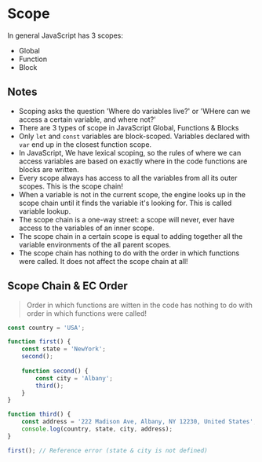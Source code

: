 # Scope

In general JavaScript has 3 scopes:

- Global
- Function
- Block

## Notes

- Scoping asks the question 'Where do variables live?' or 'WHere can we 
  access a certain variable, and where not?'
- There are 3 types of scope in JavaScript Global, Functions & Blocks
- Only `let` and `const` variables are block-scoped. Variables declared with 
  `var` end up in the closest function scope.
- In JavaScript, We have lexical scoping, so the rules of where we can 
  access variables are based on exactly where in the code functions are 
  blocks are written.
- Every scope always has access to all the variables from all its outer 
  scopes. This is the scope chain!
- When a variable is not in the current scope, the engine looks up in the 
  scope chain until it finds the variable it's looking for. This is called 
  variable lookup.
- The scope chain is a one-way street: a scope will never, ever have access 
  to the variables of an inner scope.
- The scope chain in a certain scope is equal to adding together all the 
  variable environments of the all parent scopes.
- The scope chain has nothing to do with the order in which functions were 
  called. It does not affect the scope chain at all!

## Scope Chain & EC Order

> Order in which functions are witten in the code has nothing to do with order in which functions were called!

```js
const country = 'USA';

function first() {
    const state = 'NewYork';
    second();
    
    function second() {
        const city = 'Albany';
        third();
    }
}

function third() {
    const address = '222 Madison Ave, Albany, NY 12230, United States';
    console.log(country, state, city, address);
}

first(); // Reference error (state & city is not defined)
```
